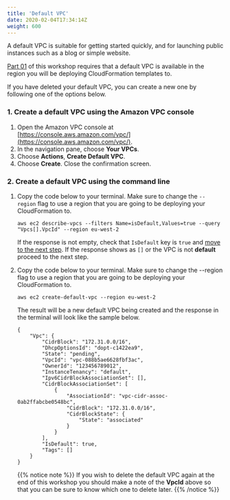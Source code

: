```yaml
---
title: 'Default VPC'
date: 2020-02-04T17:34:14Z
weight: 600
---
```

A default VPC is suitable for getting started quickly, and for launching public instances such as a blog or simple website.

[Part 01](/30-workshop-part-01/) of this workshop requires that a default VPC is available in the region you will be deploying CloudFormation templates to.

If you have deleted your default VPC, you can create a new one by following one of the options below.

### 1. Create a default VPC using the Amazon VPC console

1. Open the Amazon VPC console at [https://console.aws.amazon.com/vpc/](https://console.aws.amazon.com/vpc/).
1. In the navigation pane, choose **Your VPCs**.
1. Choose **Actions**, **Create Default VPC**.
1. Choose **Create**. Close the confirmation screen.

### 2. Create a default VPC using the command line

1. Copy the code below to your terminal. Make sure to change the `--region` flag to use a region that you are going to be deploying your CloudFormation to.

       aws ec2 describe-vpcs --filters Name=isDefault,Values=true --query "Vpcs[].VpcId" --region eu-west-2

    If the response is not empty, check that `IsDefault` key is `true` and [move to the next step](/30-workshop-part-01/). If the response shows as `[]` or the VPC is not **default** proceed to the next step.

1. Copy the code below to your terminal. Make sure to change the --region flag to use a region that you are going to be deploying your CloudFormation to.

       aws ec2 create-default-vpc --region eu-west-2

    The result will be a new default VPC being created and the response in the terminal will look like the sample below.

       {
           "Vpc": {
               "CidrBlock": "172.31.0.0/16",
               "DhcpOptionsId": "dopt-c1422ea9",
               "State": "pending",
               "VpcId": "vpc-088b5ae6628fbf3ac",
               "OwnerId": "123456789012",
               "InstanceTenancy": "default",
               "Ipv6CidrBlockAssociationSet": [],
               "CidrBlockAssociationSet": [
                   {
                       "AssociationId": "vpc-cidr-assoc-0ab2ffabcbe0548bc",
                       "CidrBlock": "172.31.0.0/16",
                       "CidrBlockState": {
                           "State": "associated"
                       }
                   }
               ],
               "IsDefault": true,
               "Tags": []
           }
       }

   {{% notice note %}}
   If you wish to delete the default VPC again at the end of this workshop you should make a note of the **VpcId** above so that you can be sure to know which one to delete later.
   {{% /notice %}}
